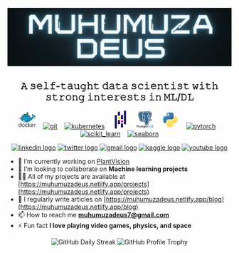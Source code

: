 <p align="center">
  <img src="github logo/logo.png" alt="myname" style="max-height: 450px; width: 100%; height: auto;" />
</p>
<h2 align="center">𝙰 𝚜𝚎𝚕𝚏-𝚝𝚊𝚞𝚐𝚑𝚝 𝚍𝚊𝚝𝚊 𝚜𝚌𝚒𝚎𝚗𝚝𝚒𝚜𝚝 𝚠𝚒𝚝𝚑 𝚜𝚝𝚛𝚘𝚗𝚐 𝚒𝚗𝚝𝚎𝚛𝚎𝚜𝚝𝚜 𝚒𝚗 𝙼𝙻/𝙳𝙻</h2>


<!-- “Languages and Tools” section first -->
<p align="center">
  <a href="https://www.docker.com/" target="_blank" rel="noreferrer"><img src="https://raw.githubusercontent.com/devicons/devicon/master/icons/docker/docker-original-wordmark.svg" alt="docker" width="40" height="40"/></a>&nbsp;&nbsp;&nbsp;
  <a href="https://git-scm.com/" target="_blank" rel="noreferrer"><img src="https://www.vectorlogo.zone/logos/git-scm/git-scm-icon.svg" alt="git" width="40" height="40"/></a>&nbsp;&nbsp;&nbsp;
  <a href="https://kubernetes.io" target="_blank" rel="noreferrer"><img src="https://www.vectorlogo.zone/logos/kubernetes/kubernetes-icon.svg" alt="kubernetes" width="40" height="40"/></a>&nbsp;&nbsp;&nbsp;
  <a href="https://pandas.pydata.org/" target="_blank" rel="noreferrer"><img src="https://raw.githubusercontent.com/devicons/devicon/2ae2a900d2f041da66e950e4d48052658d850630/icons/pandas/pandas-original.svg" alt="pandas" width="40" height="40"/></a>&nbsp;&nbsp;&nbsp;
  <a href="https://www.postgresql.org" target="_blank" rel="noreferrer"><img src="https://raw.githubusercontent.com/devicons/devicon/master/icons/postgresql/postgresql-original-wordmark.svg" alt="postgresql" width="40" height="40"/></a>&nbsp;&nbsp;&nbsp;
  <a href="https://www.python.org" rel="noreferrer"><img src="https://raw.githubusercontent.com/devicons/devicon/master/icons/python/python-original.svg" alt="python" width="40" height="40"/></a>&nbsp;&nbsp;&nbsp;
  <a href="https://pytorch.org/" rel="noreferrer"><img src="https://www.vectorlogo.zone/logos/pytorch/pytorch-icon.svg" alt="pytorch" width="50" height="50"/></a>&nbsp;&nbsp;&nbsp;
  <a href="https://scikit-learn.org/" rel="noreferrer"><img src="https://upload.wikimedia.org/wikipedia/commons/0/05/Scikit_learn_logo_small.svg" alt="scikit_learn" width="40" height="40"/></a>&nbsp;&nbsp;&nbsp;
  <a href="https://seaborn.pydata.org/" rel="noreferrer"><img src="https://seaborn.pydata.org/_images/logo-mark-lightbg.svg" alt="seaborn" width="40" height="40"/></a>
</p>

<!-- “Connect with me” section last -->
<div align="center">
  
  <a href="https://www.linkedin.com/in/muhumuza-deus-mugenyi"><img src="https://img.shields.io/static/v1?message=LinkedIn&logo=linkedin&label=&color=0077B5&logoColor=white&labelColor=&style=for-the-badge" height="25" alt="linkedin logo"  /></a>
  <a href="https://x.com/Muhumuzadeus5"><img src="https://img.shields.io/static/v1?message=Twitter&logo=twitter&label=&color=1DA1F2&logoColor=white&labelColor=&style=for-the-badge" height="25" alt="twitter logo"  /></a>
<a href="mailto:muhumuzadeus7@gmail.com"><img src="https://img.shields.io/static/v1?message=Gmail&logo=gmail&label=&color=D14836&logoColor=white&labelColor=&style=for-the-badge" height="25" alt="gmail logo" /></a>
<a href="https://www.kaggle.com/muhumuzadeusai"><img src="https://img.shields.io/static/v1?message=Kaggle&logo=kaggle&label=&color=20BEFF&logoColor=white&labelColor=&style=for-the-badge" height="25" alt="kaggle logo" /></a>
<a href="https://www.youtube.com/@deusML"><img src="https://img.shields.io/static/v1?message=YouTube&logo=youtube&label=&color=FF0000&logoColor=white&labelColor=&style=for-the-badge" height="25" alt="youtube logo" /></a>
</div>

- 🔭 I’m currently working on [PlantVision](https://github.com/MDeus-ai/PlantVision)  
- 👯 I’m looking to collaborate on **Machine learning projects**  
- 👨‍💻 All of my projects are available at [https://muhumuzadeus.netlify.app/projects](https://muhumuzadeus.netlify.app/projects)  
- 📝 I regularly write articles on [https://muhumuzadeus.netlify.app/blog](https://muhumuzadeus.netlify.app/blog)  
- 📫 How to reach me **muhumuzadeus7@gmail.com**  
- ⚡ Fun fact **I love playing video games, physics, and space**  


<!-- All three GitHub-stats images in one centered row -->
<div align="center">
  <!-- GitHub Streak & Trophy Stats -->
  <img src="https://streak-stats.demolab.com?user=MDeus-ai&locale=en&mode=daily&theme=dracula&hide_border=false&border_radius=5" height="150" alt="GitHub Daily Streak" />
  <img src="https://github-profile-trophy.vercel.app?username=MDeus-ai&theme=dracula&column=-1&row=1&margin-w=8&margin-h=8&no-bg=false&no-frame=false" height="150" alt="GitHub Profile Trophy" />
</div>


